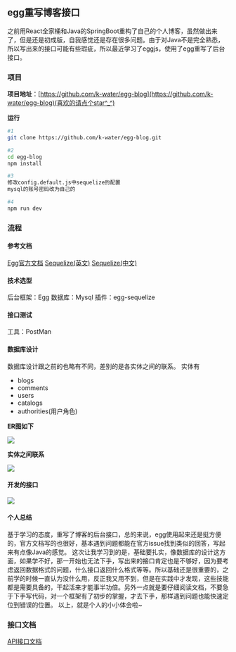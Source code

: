## egg重写博客接口
之前用React全家桶和Java的SpringBoot重构了自己的个人博客，虽然做出来了，但是还是初成版，自我感觉还是存在很多问题。由于对Java不是完全熟悉，所以写出来的接口可能有些瑕疵，所以最近学习了eggjs，使用了egg重写了后台接口。

### 项目
**项目地址**：[https://github.com/k-water/egg-blog](https://github.com/k-water/egg-blog)(喜欢的请点个star^_^)

**运行**
``` bash
#1
git clone https://github.com/k-water/egg-blog.git

#2 
cd egg-blog
npm install

#3
修改config.default.js中sequelize的配置
mysql的账号密码改为自己的

#4
npm run dev
```
### 流程

#### 参考文档
[Egg官方文档](eggjs.org/zh-cn/intro/)
[Sequelize(英文)](http://docs.sequelizejs.com/manual/installation/getting-started.html)
[Sequelize(中文)](https://github.com/demopark/sequelize-docs-Zh-CN)

#### 技术选型
后台框架：Egg
数据库：Mysql
插件：egg-sequelize
#### 接口测试
工具：PostMan

#### 数据库设计
数据库设计跟之前的也略有不同，差别的是各实体之间的联系。
实体有
> 
* blogs
* comments
* users
* catalogs
* authorities(用户角色)

**ER图如下**

![](https://oc1gyfe6q.qnssl.com/18-3-15/51890030.jpg)

**实体之间联系**

![](https://oc1gyfe6q.qnssl.com/18-3-15/91803747.jpg)

#### 开发的接口

![](https://oc1gyfe6q.qnssl.com/18-3-15/50736292.jpg)

#### 个人总结
基于学习的态度，重写了博客的后台接口，总的来说，egg使用起来还是挺方便的，官方文档写的也很好，基本遇到问题都能在官方issue找到类似的回答，写起来有点像Java的感觉。
这次让我学习到的是，基础要扎实，像数据库的设计这方面，如果学不好，那一开始也无法下手，写出来的接口肯定也是不够好，因为要考虑返回数据格式的问题，什么接口返回什么格式等等。所以基础还是很重要的，之前学的时候一直认为没什么用，反正我又用不到，但是在实践中才发现，这些技能都是需要具备的，干起活来才能事半功倍。另外一点就是要仔细阅读文档，不要急于下手写代码，对一个框架有了初步的掌握，才去下手，那样遇到问题也能快速定位到错误的位置。
以上，就是个人的小小体会啦~

### 接口文档
[API接口文档](http://sunshinelzb.coding.me/)